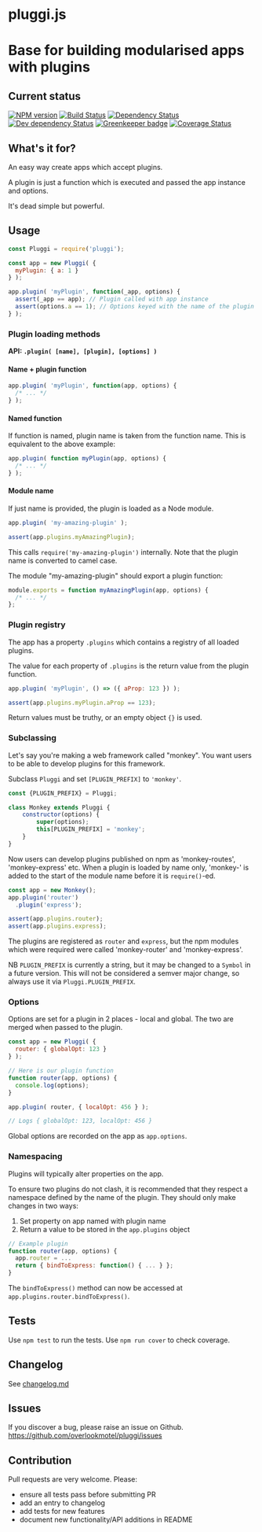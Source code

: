 # pluggi.js

# Base for building modularised apps with plugins

## Current status

[![NPM version](https://img.shields.io/npm/v/pluggi.svg)](https://www.npmjs.com/package/pluggi)
[![Build Status](https://img.shields.io/travis/overlookmotel/pluggi/master.svg)](http://travis-ci.org/overlookmotel/pluggi)
[![Dependency Status](https://img.shields.io/david/overlookmotel/pluggi.svg)](https://david-dm.org/overlookmotel/pluggi)
[![Dev dependency Status](https://img.shields.io/david/dev/overlookmotel/pluggi.svg)](https://david-dm.org/overlookmotel/pluggi)
[![Greenkeeper badge](https://badges.greenkeeper.io/overlookmotel/pluggi.svg)](https://greenkeeper.io/)
[![Coverage Status](https://img.shields.io/coveralls/overlookmotel/pluggi/master.svg)](https://coveralls.io/r/overlookmotel/pluggi)

## What's it for?

An easy way create apps which accept plugins.

A plugin is just a function which is executed and passed the app instance and options.

It's dead simple but powerful.

## Usage

```js
const Pluggi = require('pluggi');

const app = new Pluggi( {
  myPlugin: { a: 1 }
} );

app.plugin( 'myPlugin', function(_app, options) {
  assert(_app == app); // Plugin called with app instance
  assert(options.a == 1); // Options keyed with the name of the plugin are passed
} );
```

### Plugin loading methods

**API: `.plugin( [name], [plugin], [options] )`**

#### Name + plugin function

```js
app.plugin( 'myPlugin', function(app, options) {
  /* ... */
} );
```

#### Named function

If function is named, plugin name is taken from the function name. This is equivalent to the above example:

```js
app.plugin( function myPlugin(app, options) {
  /* ... */
} );
```

#### Module name

If just name is provided, the plugin is loaded as a Node module.

```js
app.plugin( 'my-amazing-plugin' );

assert(app.plugins.myAmazingPlugin);
```

This calls `require('my-amazing-plugin')` internally. Note that the plugin name is converted to camel case.

The module "my-amazing-plugin" should export a plugin function:

```js
module.exports = function myAmazingPlugin(app, options) {
  /* ... */
};
```

### Plugin registry

The app has a property `.plugins` which contains a registry of all loaded plugins.

The value for each property of `.plugins` is the return value from the plugin function.

```js
app.plugin( 'myPlugin', () => ({ aProp: 123 }) );

assert(app.plugins.myPlugin.aProp == 123);
```

Return values must be truthy, or an empty object `{}` is used.

### Subclassing

Let's say you're making a web framework called "monkey". You want users to be able to develop plugins for this framework.

Subclass `Pluggi` and set `[PLUGIN_PREFIX]` to `'monkey'`.

```js
const {PLUGIN_PREFIX} = Pluggi;

class Monkey extends Pluggi {
	constructor(options) {
		super(options);
		this[PLUGIN_PREFIX] = 'monkey';
	}
}
```

Now users can develop plugins published on npm as 'monkey-routes', 'monkey-express' etc. When a plugin is loaded by name only, 'monkey-' is added to the start of the module name before it is `require()`-ed.

```js
const app = new Monkey();
app.plugin('router')
  .plugin('express');

assert(app.plugins.router);
assert(app.plugins.express);
```

The plugins are registered as `router` and `express`, but the npm modules which were required were called 'monkey-router' and 'monkey-express'.

NB `PLUGIN_PREFIX` is currently a string, but it may be changed to a `Symbol` in a future version. This will not be considered a semver major change, so always use it via `Pluggi.PLUGIN_PREFIX`.

### Options

Options are set for a plugin in 2 places - local and global. The two are merged when passed to the plugin.

```js
const app = new Pluggi( {
  router: { globalOpt: 123 }
} );

// Here is our plugin function
function router(app, options) {
  console.log(options);
}

app.plugin( router, { localOpt: 456 } );

// Logs { globalOpt: 123, localOpt: 456 }
```

Global options are recorded on the app as `app.options`.

### Namespacing

Plugins will typically alter properties on the app.

To ensure two plugins do not clash, it is recommended that they respect a namespace defined by the name of the plugin. They should only make changes in two ways:

1. Set property on app named with plugin name
2. Return a value to be stored in the `app.plugins` object

```js
// Example plugin
function router(app, options) {
  app.router = ...
  return { bindToExpress: function() { ... } };
}
```

The `bindToExpress()` method can now be accessed at `app.plugins.router.bindToExpress()`.

## Tests

Use `npm test` to run the tests. Use `npm run cover` to check coverage.

## Changelog

See [changelog.md](https://github.com/overlookmotel/pluggi/blob/master/changelog.md)

## Issues

If you discover a bug, please raise an issue on Github. https://github.com/overlookmotel/pluggi/issues

## Contribution

Pull requests are very welcome. Please:

* ensure all tests pass before submitting PR
* add an entry to changelog
* add tests for new features
* document new functionality/API additions in README

